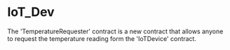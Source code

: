 # IoT_Dev
The 'TemperatureRequester' contract is a new contract that allows anyone to request the temperature reading form the 'IoTDevice' contract.
